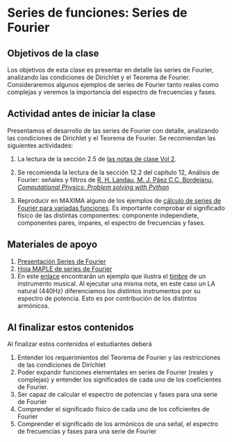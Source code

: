 # Series de funciones: Series de Fourier

## Objetivos de la clase
Los objetivos de esta clase es presentar en detalle las series de Fourier, analizando las condiciones de Dirichlet y el Teorema de Fourier. Consideraremos algunos ejemplos de series de Fourier tanto reales como complejas y veremos la importancia del espectro de frecuencias y fases.

## Actividad antes de iniciar la clase
Presentamos el desarrollo de las series de Fourier con detalle, analizando las condiciones de Dirichlet y el Teorema de Fourier. Se recomiendan las siguientes actividades:

1. La lectura de la sección 2.5 de [las notas de clase Vol 2](https://github.com/nunezluis/MisCursos/blob/main/MisMateriales/LibrosCapitulos/VolumenDOS.pdf).  

2. Se recomienda la lectura de la sección 12.2 del capítulo 12, Análisis de Fourier: señales y filtros de [R. H. Landau, M. J. Páez C.C. Bordeianu, *Computational Physics: Problem solving with Python*](https://github.com/nunezluis/MisCursos/blob/main/MisMateriales/ReferenciaArticulos/LandauPaez.pdf)   

3. Reproducir en MAXIMA alguno de los ejemplos de [cálculo de series de Fourier para variadas funciones](https://htmlpreview.github.io/?https://github.com/nunezluis/MisCursos/blob/main/MisMateriales/ProgramasScripts/SeriesFourier/FourierSeries.html). Es importante comprobar el significado físico de las distintas componentes: componente independiete, componentes pares, impares, el espectro de frecuencias y fases.


## Materiales de apoyo
1. [Presentación Series de Fourier](https://github.com/nunezluis/MisCursos/blob/main/MisMateriales/Presentaciones/M2_2_2FourierSeries.pdf)
2. [Hoja MAPLE de series de Fourier](https://htmlpreview.github.io/?https://github.com/nunezluis/MisCursos/blob/main/MisMateriales/ProgramasScripts/SeriesFourier/FourierSeries.html)
3. En este [enlace](https://www.projectrhea.org/rhea/index.php/Fourier_analysis_in_Music) encontrarán un ejemplo que ilustra el [timbre](https://en.wikipedia.org/wiki/Timbre) de un instrumento musical. Al ejecutar una misma nota, en este caso un LA natural (440Hz) diferenciamos los distintos instrumentos por su espectro de potencia. Esto es por contribución de los distintos armónicos.


## Al finalizar estos contenidos
 Al finalizar estos contenidos el estudiantes deberá
 1. Entender los requerimientos del Teorema de Fourier y las restricciones de las condiciones de Dirichlet
 2. Poder expandir funciones elementales en series de Fourier (reales y complejas) y entender los significados de cada uno de los coeficientes de Fourier.
 3. Ser capaz de calcular el espectro de potencias y fases para una serie de Fourier
 4. Comprender el significado físico de cada uno de los coficientes de Fourier
 5. Comprender el significado de los armónicos de una señal, el espectro de frecuencias y fases para una serie de Fourier
